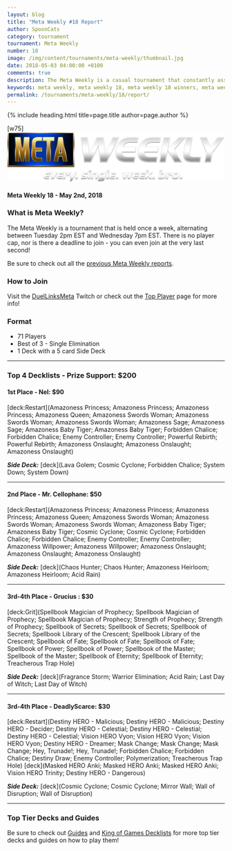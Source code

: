 ```yaml
---
layout: blog
title: "Meta Weekly #18 Report"
author: SpoonCats
category: tournament
tournament: Meta Weekly
number: 18
image: /img/content/tournaments/meta-weekly/thumbnail.jpg
date: 2018-05-03 04:00:00 +0100
comments: true
description: The Meta Weekly is a casual tournament that constantly assesses the ever-changing Meta. Check out the report of these top players, their decks, and prizes!
keywords: meta weekly, meta weekly 18, meta weekly 18 winners, meta weekly 18 decks, tournament, Dkayed, duel links meta, geargia, anki, masked heroes, sylvan
permalink: /tournaments/meta-weekly/18/report/
---
```


{% include heading.html title=page.title author=page.author %}

[w75]
![](/img/content/tournaments/meta-weekly/banner.png)

#### Meta Weekly 18 - May 2nd, 2018

### What is Meta Weekly?
The Meta Weekly is a tournament that is held once a week, alternating between Tuesday 2pm EST and Wednesday 7pm EST. There is no player cap, nor is there a deadline to join - you can even join at the very last second!

Be sure to check out all the [previous Meta Weekly reports](/tournaments/meta-weekly/).

### How to Join
Visit the [DuelLinksMeta](https://www.twitch.tv/duellinksmeta) Twitch or check out the [Top Player](/discord/) page for more info!

### Format
- 71 Players
- Best of 3 - Single Elimination 
- 1 Deck with a 5 card Side Deck

---

### Top 4 Decklists - Prize Support: $200

#### 1st Place - Nel: $90

[deck:Restart](Amazoness Princess; Amazoness Princess; Amazoness Princess; Amazoness Queen; Amazoness Swords Woman; Amazoness Swords Woman; Amazoness Swords Woman; Amazoness Sage; Amazoness Sage; Amazoness Baby Tiger; Amazoness Baby Tiger; Forbidden Chalice; Forbidden Chalice; Enemy Controller; Enemy Controller; Powerful Rebirth; Powerful Rebirth; Amazoness Onslaught; Amazoness Onslaught; Amazoness Onslaught)

***Side Deck:***
[deck](Lava Golem; Cosmic Cyclone; Forbidden Chalice; System Down; System Down)

---

#### 2nd Place - Mr. Cellophane: $50

[deck:Restart](Amazoness Princess; Amazoness Princess; Amazoness Princess; Amazoness Queen; Amazoness Swords Woman; Amazoness Swords Woman; Amazoness Swords Woman; Amazoness Baby Tiger; Amazoness Baby Tiger; Cosmic Cyclone; Cosmic Cyclone; Forbidden Chalice; Forbidden Chalice; Enemy Controller; Enemy Controller; Amazoness Willpower; Amazoness Willpower; Amazoness Onslaught; Amazoness Onslaught; Amazoness Onslaught)

***Side Deck:***
[deck](Chaos Hunter; Chaos Hunter; Amazoness Heirloom; Amazoness Heirloom; Acid Rain)

---

#### 3rd-4th Place - Grucius : $30

[deck:Grit](Spellbook Magician of Prophecy; Spellbook Magician of Prophecy; Spellbook Magician of Prophecy; Strength of Prophecy; Strength of Prophecy; Spellbook of Secrets; Spellbook of Secrets; Spellbook of Secrets; Spellbook Library of the Crescent; Spellbook Library of the Crescent; Spellbook of Fate; Spellbook of Fate; Spellbook of Fate; Spellbook of Power; Spellbook of Power; Spellbook of the Master; Spellbook of the Master; Spellbook of Eternity; Spellbook of Eternity; Treacherous Trap Hole)

***Side Deck:***
[deck](Fragrance Storm; Warrior Elimination; Acid Rain; Last Day of Witch; Last Day of Witch)

---

#### 3rd-4th Place - DeadlyScarce: $30

[deck:Restart](Destiny HERO - Malicious; Destiny HERO - Malicious; Destiny HERO - Decider; Destiny HERO - Celestial; Destiny HERO - Celestial; Destiny HERO - Celestial; Vision HERO Vyon; Vision HERO Vyon; Vision HERO Vyon; Destiny HERO - Dreamer; Mask Change; Mask Change; Mask Change; Hey, Trunade!; Hey, Trunade!; Forbidden Chalice; Forbidden Chalice; Destiny Draw; Enemy Controller; Polymerization; Treacherous Trap Hole)
[deck](Masked HERO Anki; Masked HERO Anki; Masked HERO Anki; Vision HERO Trinity; Destiny HERO - Dangerous)

***Side Deck:***
[deck](Cosmic Cyclone; Cosmic Cyclone; Mirror Wall; Wall of Disruption; Wall of Disruption)

---

### Top Tier Decks and Guides
Be sure to check out [Guides](/guides/) and [King of Games Decklists](/top-decks/) for more top tier decks and guides on how to play them!